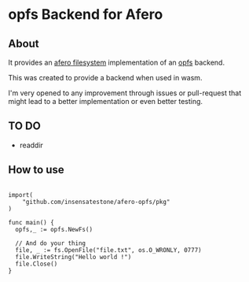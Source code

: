 # opfs Backend for Afero

## About
It provides an [afero filesystem](https://github.com/spf13/afero/) implementation of an [opfs](https://developer.mozilla.org/en-US/docs/Web/API/File_System_API/Origin_private_file_system) backend.

This was created to provide a backend when used in wasm.

I'm very opened to any improvement through issues or pull-request that might lead to a better implementation or even
better testing.

## TO DO
- readdir

## How to use
```golang

import(
	"github.com/insensatestone/afero-opfs/pkg"
)

func main() {
  opfs,_ := opfs.NewFs()

  // And do your thing
  file, _ := fs.OpenFile("file.txt", os.O_WRONLY, 0777)
  file.WriteString("Hello world !")
  file.Close()
}
```
